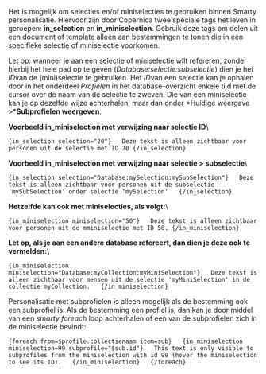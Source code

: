 Het is mogelijk om selecties en/of miniselecties te gebruiken binnen
Smarty personalisatie. Hiervoor zijn door Copernica twee speciale tags
het leven in geroepen: **in\_selection** en **in\_miniselection**.
Gebruik deze tags om delen uit een document of template alleen aan
bestemmingen te tonen die in een specifieke selectie of miniselectie
voorkomen.

Let op: wanneer je aan een selectie of miniselectie wilt refereren,
zonder hierbij het hele pad op te geven
(*Database:selectie:subselectie*) dien je het *ID*van de (mini)selectie
te gebruiken. Het *ID*van een selectie kan je ophalen door in het
onderdeel *Profielen* in het database-overzicht enkele tijd met de
cursor over de naam van de selectie te zweven. Die van een miniselectie
kan je op dezelfde wijze achterhalen, maar dan onder *Huidige weergave
\>***Subprofielen weergeven**. 

**Voorbeeld in\_miniselection met verwijzing naar selectie ID**\

`{in_selection selection="20"}   Deze tekst is alleen zichtbaar voor personen uit de selectie met ID 20 {/in_selection}`

**Voorbeeld in\_miniselection met verwijzing naar selectie \>
subselectie**\

`{in_selection selection="Database:mySelection:mySubSelection"}   Deze tekst is alleen zichtbaar voor personen uit de subselectie 'mySubSelection' onder selectie 'mySelection'   {/in_selection}`

**Hetzelfde kan ook met miniselecties, als volgt:**\

`{in_miniselection miniselection="50"}   Deze tekst is alleen zichtbaar voor personen uit de mminiselectie met ID 50. {/in_miniselection}`

**Let op, als je aan een andere database refereert, dan dien je deze ook
te vermelden:**\

`{in_miniselection miniselection="Database:myCollection:myMiniSelection"}   Deze tekst is alleen zichtbaar voor mensen uit de selectie 'myMiniSelection' in de collectie myCollection.   {/in_miniselection}`

Personalisatie met subprofielen is alleen mogelijk als de bestemming ook
een subprofiel is. Als de bestemming een profiel is, dan kan je door
middel van een *smarty foreach* loop achterhalen of een van de
subprofielen zich in de miniselectie bevindt:

`{foreach from=$profile.collectienaam item=sub}   {in_miniselection miniselection=99 subprofile="$sub.id"}   This text is only visible to subprofiles from the miniselection with id 99 (hover the miniselection to see its ID).   {/in_miniselection}   {/foreach}`

